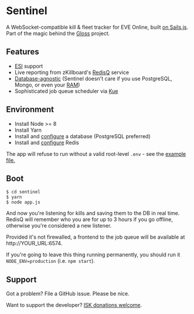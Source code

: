 # Sentinel

A WebSocket-compatible kill & fleet tracker for EVE Online, built [on Sails.js](https://sailsjs.com/). Part of the magic behind the [Gloss](https://github.com/dougestey/gloss) project.

## Features ##
- [ESI](https://esi.tech.ccp.is/) support
- Live reporting from zKillboard's [RedisQ](https://github.com/zKillboard/RedisQ) service
- [Database-agnostic](https://sailsjs.com/documentation/reference/configuration/sails-config-datastores#?supported-databases) (Sentinel doesn't care if you use PostgreSQL, Mongo, or even your [RAM](https://github.com/balderdashy/sails-disk))
- Sophisticated job queue scheduler via [Kue](https://github.com/Automattic/kue)

## Environment ##

- Install Node >= 8
- Install Yarn
- Install and [configure](config/datastores.js) a database (PostgreSQL preferred) 
- Install and [configure](config/jobs.js) Redis

The app will refuse to run without a valid root-level `.env` - see the [example file.](.env.example)

## Boot ##

    $ cd sentinel
    $ yarn
    $ node app.js

And now you're listening for kills and saving them to the DB in real time. RedisQ will remember who you are for up to 3 hours if you go offline, otherwise you're considered a new listener.

Provided it's not firewalled, a frontend to the job queue will be available at http://YOUR_URL:6574.

If you're going to leave this thing running permanently, you should run it `NODE_ENV=production` (i.e. `npm start`).

## Support ##

Got a problem? File a GitHub issue. Please be nice.

Want to support the developer? [ISK donations welcome](https://zkillboard.com/corporation/98498664/).
